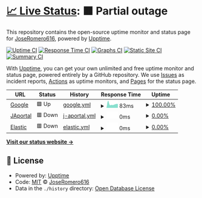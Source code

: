 # [📈 Live Status](https://demo.upptime.js.org): <!--live status--> **🟧 Partial outage**

This repository contains the open-source uptime monitor and status page for [JoseRomero616](https://demo.upptime.js.org), powered by [Upptime](https://github.com/upptime/upptime).

[![Uptime CI](https://github.com/edunzz/monitoring/workflows/Uptime%20CI/badge.svg)](https://github.com/edunzz/monitoring/actions?query=workflow%3A%22Uptime+CI%22)
[![Response Time CI](https://github.com/edunzz/monitoring/workflows/Response%20Time%20CI/badge.svg)](https://github.com/edunzz/monitoring/actions?query=workflow%3A%22Response+Time+CI%22)
[![Graphs CI](https://github.com/edunzz/monitoring/workflows/Graphs%20CI/badge.svg)](https://github.com/edunzz/monitoring/actions?query=workflow%3A%22Graphs+CI%22)
[![Static Site CI](https://github.com/edunzz/monitoring/workflows/Static%20Site%20CI/badge.svg)](https://github.com/edunzz/monitoring/actions?query=workflow%3A%22Static+Site+CI%22)
[![Summary CI](https://github.com/edunzz/monitoring/workflows/Summary%20CI/badge.svg)](https://github.com/edunzz/monitoring/actions?query=workflow%3A%22Summary+CI%22)

With [Upptime](https://upptime.js.org), you can get your own unlimited and free uptime monitor and status page, powered entirely by a GitHub repository. We use [Issues](https://github.com/edunzz/monitoring/issues) as incident reports, [Actions](https://github.com/edunzz/monitoring/actions) as uptime monitors, and [Pages](https://demo.upptime.js.org) for the status page.

<!--start: status pages-->
<!-- This summary is generated by Upptime (https://github.com/upptime/upptime) -->
<!-- Do not edit this manually, your changes will be overwritten -->
<!-- prettier-ignore -->
| URL | Status | History | Response Time | Uptime |
| --- | ------ | ------- | ------------- | ------ |
| <img alt="" src="https://icons.duckduckgo.com/ip3/www.google.com.ico" height="13"> [Google](https://www.google.com) | 🟩 Up | [google.yml](https://github.com/Edunzz/monitoring/commits/HEAD/history/google.yml) | <details><summary><img alt="Response time graph" src="./graphs/google/response-time-week.png" height="20"> 83ms</summary><br><a href="https://edunzz.github.io/monitoring/history/google"><img alt="Response time 95" src="https://img.shields.io/endpoint?url=https%3A%2F%2Fraw.githubusercontent.com%2FEdunzz%2Fmonitoring%2FHEAD%2Fapi%2Fgoogle%2Fresponse-time.json"></a><br><a href="https://edunzz.github.io/monitoring/history/google"><img alt="24-hour response time 74" src="https://img.shields.io/endpoint?url=https%3A%2F%2Fraw.githubusercontent.com%2FEdunzz%2Fmonitoring%2FHEAD%2Fapi%2Fgoogle%2Fresponse-time-day.json"></a><br><a href="https://edunzz.github.io/monitoring/history/google"><img alt="7-day response time 83" src="https://img.shields.io/endpoint?url=https%3A%2F%2Fraw.githubusercontent.com%2FEdunzz%2Fmonitoring%2FHEAD%2Fapi%2Fgoogle%2Fresponse-time-week.json"></a><br><a href="https://edunzz.github.io/monitoring/history/google"><img alt="30-day response time 91" src="https://img.shields.io/endpoint?url=https%3A%2F%2Fraw.githubusercontent.com%2FEdunzz%2Fmonitoring%2FHEAD%2Fapi%2Fgoogle%2Fresponse-time-month.json"></a><br><a href="https://edunzz.github.io/monitoring/history/google"><img alt="1-year response time 95" src="https://img.shields.io/endpoint?url=https%3A%2F%2Fraw.githubusercontent.com%2FEdunzz%2Fmonitoring%2FHEAD%2Fapi%2Fgoogle%2Fresponse-time-year.json"></a></details> | <details><summary><a href="https://edunzz.github.io/monitoring/history/google">100.00%</a></summary><a href="https://edunzz.github.io/monitoring/history/google"><img alt="All-time uptime 100.00%" src="https://img.shields.io/endpoint?url=https%3A%2F%2Fraw.githubusercontent.com%2FEdunzz%2Fmonitoring%2FHEAD%2Fapi%2Fgoogle%2Fuptime.json"></a><br><a href="https://edunzz.github.io/monitoring/history/google"><img alt="24-hour uptime 100.00%" src="https://img.shields.io/endpoint?url=https%3A%2F%2Fraw.githubusercontent.com%2FEdunzz%2Fmonitoring%2FHEAD%2Fapi%2Fgoogle%2Fuptime-day.json"></a><br><a href="https://edunzz.github.io/monitoring/history/google"><img alt="7-day uptime 100.00%" src="https://img.shields.io/endpoint?url=https%3A%2F%2Fraw.githubusercontent.com%2FEdunzz%2Fmonitoring%2FHEAD%2Fapi%2Fgoogle%2Fuptime-week.json"></a><br><a href="https://edunzz.github.io/monitoring/history/google"><img alt="30-day uptime 100.00%" src="https://img.shields.io/endpoint?url=https%3A%2F%2Fraw.githubusercontent.com%2FEdunzz%2Fmonitoring%2FHEAD%2Fapi%2Fgoogle%2Fuptime-month.json"></a><br><a href="https://edunzz.github.io/monitoring/history/google"><img alt="1-year uptime 100.00%" src="https://img.shields.io/endpoint?url=https%3A%2F%2Fraw.githubusercontent.com%2FEdunzz%2Fmonitoring%2FHEAD%2Fapi%2Fgoogle%2Fuptime-year.json"></a></details>
| <img alt="" src="https://icons.duckduckgo.com/ip3/104.154.150.209.ico" height="13"> [JAportal](http://104.154.150.209:85/index) | 🟥 Down | [j-aportal.yml](https://github.com/Edunzz/monitoring/commits/HEAD/history/j-aportal.yml) | <details><summary><img alt="Response time graph" src="./graphs/j-aportal/response-time-week.png" height="20"> 0ms</summary><br><a href="https://edunzz.github.io/monitoring/history/j-aportal"><img alt="Response time 85" src="https://img.shields.io/endpoint?url=https%3A%2F%2Fraw.githubusercontent.com%2FEdunzz%2Fmonitoring%2FHEAD%2Fapi%2Fj-aportal%2Fresponse-time.json"></a><br><a href="https://edunzz.github.io/monitoring/history/j-aportal"><img alt="24-hour response time 0" src="https://img.shields.io/endpoint?url=https%3A%2F%2Fraw.githubusercontent.com%2FEdunzz%2Fmonitoring%2FHEAD%2Fapi%2Fj-aportal%2Fresponse-time-day.json"></a><br><a href="https://edunzz.github.io/monitoring/history/j-aportal"><img alt="7-day response time 0" src="https://img.shields.io/endpoint?url=https%3A%2F%2Fraw.githubusercontent.com%2FEdunzz%2Fmonitoring%2FHEAD%2Fapi%2Fj-aportal%2Fresponse-time-week.json"></a><br><a href="https://edunzz.github.io/monitoring/history/j-aportal"><img alt="30-day response time 91" src="https://img.shields.io/endpoint?url=https%3A%2F%2Fraw.githubusercontent.com%2FEdunzz%2Fmonitoring%2FHEAD%2Fapi%2Fj-aportal%2Fresponse-time-month.json"></a><br><a href="https://edunzz.github.io/monitoring/history/j-aportal"><img alt="1-year response time 85" src="https://img.shields.io/endpoint?url=https%3A%2F%2Fraw.githubusercontent.com%2FEdunzz%2Fmonitoring%2FHEAD%2Fapi%2Fj-aportal%2Fresponse-time-year.json"></a></details> | <details><summary><a href="https://edunzz.github.io/monitoring/history/j-aportal">0.00%</a></summary><a href="https://edunzz.github.io/monitoring/history/j-aportal"><img alt="All-time uptime 59.18%" src="https://img.shields.io/endpoint?url=https%3A%2F%2Fraw.githubusercontent.com%2FEdunzz%2Fmonitoring%2FHEAD%2Fapi%2Fj-aportal%2Fuptime.json"></a><br><a href="https://edunzz.github.io/monitoring/history/j-aportal"><img alt="24-hour uptime 0.00%" src="https://img.shields.io/endpoint?url=https%3A%2F%2Fraw.githubusercontent.com%2FEdunzz%2Fmonitoring%2FHEAD%2Fapi%2Fj-aportal%2Fuptime-day.json"></a><br><a href="https://edunzz.github.io/monitoring/history/j-aportal"><img alt="7-day uptime 0.00%" src="https://img.shields.io/endpoint?url=https%3A%2F%2Fraw.githubusercontent.com%2FEdunzz%2Fmonitoring%2FHEAD%2Fapi%2Fj-aportal%2Fuptime-week.json"></a><br><a href="https://edunzz.github.io/monitoring/history/j-aportal"><img alt="30-day uptime 26.63%" src="https://img.shields.io/endpoint?url=https%3A%2F%2Fraw.githubusercontent.com%2FEdunzz%2Fmonitoring%2FHEAD%2Fapi%2Fj-aportal%2Fuptime-month.json"></a><br><a href="https://edunzz.github.io/monitoring/history/j-aportal"><img alt="1-year uptime 59.18%" src="https://img.shields.io/endpoint?url=https%3A%2F%2Fraw.githubusercontent.com%2FEdunzz%2Fmonitoring%2FHEAD%2Fapi%2Fj-aportal%2Fuptime-year.json"></a></details>
| <img alt="" src="https://icons.duckduckgo.com/ip3/104.154.150.209.ico" height="13"> [Elastic](http://104.154.150.209:5601/app/home#/) | 🟥 Down | [elastic.yml](https://github.com/Edunzz/monitoring/commits/HEAD/history/elastic.yml) | <details><summary><img alt="Response time graph" src="./graphs/elastic/response-time-week.png" height="20"> 0ms</summary><br><a href="https://edunzz.github.io/monitoring/history/elastic"><img alt="Response time 274" src="https://img.shields.io/endpoint?url=https%3A%2F%2Fraw.githubusercontent.com%2FEdunzz%2Fmonitoring%2FHEAD%2Fapi%2Felastic%2Fresponse-time.json"></a><br><a href="https://edunzz.github.io/monitoring/history/elastic"><img alt="24-hour response time 0" src="https://img.shields.io/endpoint?url=https%3A%2F%2Fraw.githubusercontent.com%2FEdunzz%2Fmonitoring%2FHEAD%2Fapi%2Felastic%2Fresponse-time-day.json"></a><br><a href="https://edunzz.github.io/monitoring/history/elastic"><img alt="7-day response time 0" src="https://img.shields.io/endpoint?url=https%3A%2F%2Fraw.githubusercontent.com%2FEdunzz%2Fmonitoring%2FHEAD%2Fapi%2Felastic%2Fresponse-time-week.json"></a><br><a href="https://edunzz.github.io/monitoring/history/elastic"><img alt="30-day response time 288" src="https://img.shields.io/endpoint?url=https%3A%2F%2Fraw.githubusercontent.com%2FEdunzz%2Fmonitoring%2FHEAD%2Fapi%2Felastic%2Fresponse-time-month.json"></a><br><a href="https://edunzz.github.io/monitoring/history/elastic"><img alt="1-year response time 274" src="https://img.shields.io/endpoint?url=https%3A%2F%2Fraw.githubusercontent.com%2FEdunzz%2Fmonitoring%2FHEAD%2Fapi%2Felastic%2Fresponse-time-year.json"></a></details> | <details><summary><a href="https://edunzz.github.io/monitoring/history/elastic">0.00%</a></summary><a href="https://edunzz.github.io/monitoring/history/elastic"><img alt="All-time uptime 58.13%" src="https://img.shields.io/endpoint?url=https%3A%2F%2Fraw.githubusercontent.com%2FEdunzz%2Fmonitoring%2FHEAD%2Fapi%2Felastic%2Fuptime.json"></a><br><a href="https://edunzz.github.io/monitoring/history/elastic"><img alt="24-hour uptime 0.00%" src="https://img.shields.io/endpoint?url=https%3A%2F%2Fraw.githubusercontent.com%2FEdunzz%2Fmonitoring%2FHEAD%2Fapi%2Felastic%2Fuptime-day.json"></a><br><a href="https://edunzz.github.io/monitoring/history/elastic"><img alt="7-day uptime 0.00%" src="https://img.shields.io/endpoint?url=https%3A%2F%2Fraw.githubusercontent.com%2FEdunzz%2Fmonitoring%2FHEAD%2Fapi%2Felastic%2Fuptime-week.json"></a><br><a href="https://edunzz.github.io/monitoring/history/elastic"><img alt="30-day uptime 26.63%" src="https://img.shields.io/endpoint?url=https%3A%2F%2Fraw.githubusercontent.com%2FEdunzz%2Fmonitoring%2FHEAD%2Fapi%2Felastic%2Fuptime-month.json"></a><br><a href="https://edunzz.github.io/monitoring/history/elastic"><img alt="1-year uptime 58.13%" src="https://img.shields.io/endpoint?url=https%3A%2F%2Fraw.githubusercontent.com%2FEdunzz%2Fmonitoring%2FHEAD%2Fapi%2Felastic%2Fuptime-year.json"></a></details>

<!--end: status pages-->

[**Visit our status website →**](https://demo.upptime.js.org)

## 📄 License

- Powered by: [Upptime](https://github.com/upptime/upptime)
- Code: [MIT](./LICENSE) © [JoseRomero616](https://demo.upptime.js.org)
- Data in the `./history` directory: [Open Database License](https://opendatacommons.org/licenses/odbl/1-0/)
